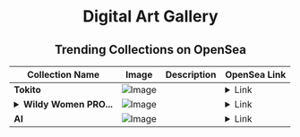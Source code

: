 <div align="center">

# Digital Art Gallery

## Trending Collections on OpenSea

| Collection Name                       | Image                                                                                     | Description                       | OpenSea Link                                                                                          |
|---------------------------------------|-------------------------------------------------------------------------------------------|-----------------------------------|--------------------------------------------------------------------------------------------------------|
| **Tokito** | ![Image](https://i.seadn.io/s/raw/files/cfb2d92bdaff2f2263f5064b57e4aee8.jpg?w=500&auto=format?w=200&auto=format) |  | <details><summary>Link</summary>[Tokito](https://opensea.io/collection/tokito-2)</details> |
| **<details><summary>Wildy Women PRO...</summary>Wildy Women PROFUNDUM</details>** | ![Image](https://i.seadn.io/s/raw/files/2ddd5f01d9cd791c39fbb3b2aecb2537.png?w=500&auto=format?w=200&auto=format) |  | <details><summary>Link</summary>[Wildy Women PROFUNDUM](https://opensea.io/collection/wildy-women-profundum)</details> |
| **AI** | ![Image](https://i.seadn.io/s/raw/files/f17d54b1b25fdd30dc136cc427c45f9e.png?w=500&auto=format?w=200&auto=format) |  | <details><summary>Link</summary>[AI](https://opensea.io/collection/ai-712)</details> |

</div>